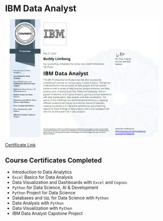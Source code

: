 # IBM Data Analyst

<p align="center">
    <kbd> <img width="1000" alt="mvp banner" src="https://raw.githubusercontent.com/buddymar/Certificates/main/IBM%20-%20Data%20Analyst/assets/ibm_da.png"> </kbd> <br>
</p>

[Certificate Link](https://coursera.org/share/f695484ad61fba864409ab566d4db0a8)

## Course Certificates Completed

- Introduction to Data Analytics
- `Excel` Basics for Data Analysis
- Data Visualization and Dashboards with `Excel` and `Cognos`
- `Python` for Data Science, AI & Development
- `Python` Project for Data Science
- Databases and `SQL` for Data Science with `Python`
- Data Analysis with `Python`
- Data Visualization with `Python`
- IBM Data Analyst Capstone Project

